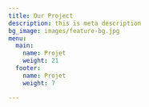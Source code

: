 ```yaml
---
title: Our Project
description: this is meta description
bg_image: images/feature-bg.jpg
menu:
  main:
    name: Projet
    weight: 21
  footer:
    name: Projet
    weight: 7

---
```

